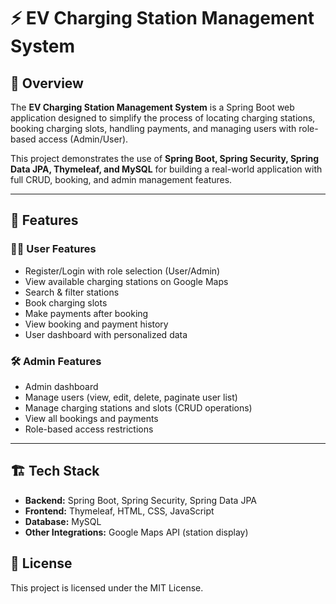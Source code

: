 # ⚡ EV Charging Station Management System  

## 📌 Overview  
The **EV Charging Station Management System** is a Spring Boot web application designed to simplify the process of locating charging stations, booking charging slots, handling payments, and managing users with role-based access (Admin/User).  

This project demonstrates the use of **Spring Boot, Spring Security, Spring Data JPA, Thymeleaf, and MySQL** for building a real-world application with full CRUD, booking, and admin management features.  

---

## 🚀 Features  

### 👩‍💻 User Features  
- Register/Login with role selection (User/Admin)  
- View available charging stations on Google Maps  
- Search & filter stations  
- Book charging slots  
- Make payments after booking  
- View booking and payment history  
- User dashboard with personalized data  

### 🛠️ Admin Features  
- Admin dashboard  
- Manage users (view, edit, delete, paginate user list)  
- Manage charging stations and slots (CRUD operations)  
- View all bookings and payments  
- Role-based access restrictions  

---

## 🏗️ Tech Stack  
- **Backend:** Spring Boot, Spring Security, Spring Data JPA  
- **Frontend:** Thymeleaf, HTML, CSS, JavaScript  
- **Database:** MySQL  
- **Other Integrations:** Google Maps API (station display)  


## 📜 License

This project is licensed under the MIT License.
